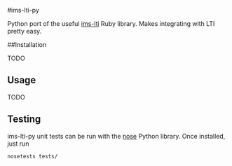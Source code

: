 #ims-lti-py

Python port of the useful [ims-lti](https://github.com/instructure/ims-lti) Ruby library. Makes integrating with LTI pretty easy.

##Installation

TODO

## Usage

TODO

## Testing
ims-lti-py unit tests can be run with the [nose](http://readthedocs.org/docs/nose/en/latest/) Python library. Once installed, just run

    nosetests tests/
